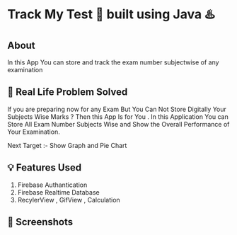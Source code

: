 # Track My Test 📱 built using Java ♨️ 

## About

In this App You can store and track the exam number subjectwise of any examination 

## 🤔 Real Life Problem Solved

If you are preparing now for any Exam But You Can Not Store Digitally Your Subjects Wise Marks ?
Then this App Is for You .
In this Application You can Store All Exam Number Subjects Wise and Show the Overall Performance of Your Examination.

Next Target :- Show Graph and Pie Chart

## 💡 Features Used

1. Firebase Authantication
2. Firebase Realtime Database
2. RecylerView , GifView , Calculation 

## 📸 Screenshots



